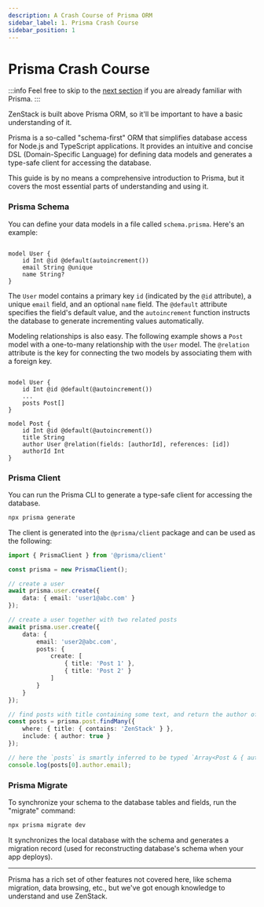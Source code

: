 ```yaml
---
description: A Crash Course of Prisma ORM
sidebar_label: 1. Prisma Crash Course
sidebar_position: 1
---
```

# Prisma Crash Course

:::info
Feel free to skip to the [next section](/docs/intro/zmodel) if you are already familiar with Prisma.
:::

ZenStack is built above Prisma ORM, so it'll be important to have a basic understanding of it.

Prisma is a so-called "schema-first" ORM that simplifies database access for Node.js and TypeScript applications. It provides an intuitive and concise DSL (Domain-Specific Language) for defining data models and generates a type-safe client for accessing the database.

This guide is by no means a comprehensive introduction to Prisma, but it covers the most essential parts of understanding and using it.

### Prisma Schema

You can define your data models in a file called `schema.prisma`. Here's an example:

```zmodel

model User {
    id Int @id @default(autoincrement())
    email String @unique
    name String?
}

```

The `User` model contains a primary key `id` (indicated by the `@id` attribute), a unique `email` field, and an optional `name` field. The `@default` attribute specifies the field's default value, and the `autoincrement` function instructs the database to generate incrementing values automatically.

Modeling relationships is also easy. The following example shows a `Post` model with a one-to-many relationship with the `User` model. The `@relation` attribute is the key for connecting the two models by associating them with a foreign key.

```zmodel

model User {
    id Int @id @default(@autoincrement())
    ...
    posts Post[]
}

model Post {
    id Int @id @default(@autoincrement())
    title String
    author User @relation(fields: [authorId], references: [id])
    authorId Int
}

```

### Prisma Client

You can run the Prisma CLI to generate a type-safe client for accessing the database.

```bash
npx prisma generate
```

The client is generated into the `@prisma/client` package and can be used as the following:

```ts
import { PrismaClient } from '@prisma/client'

const prisma = new PrismaClient();

// create a user
await prisma.user.create({
    data: { email: 'user1@abc.com' }
});

// create a user together with two related posts
await prisma.user.create({ 
    data: {
        email: 'user2@abc.com',
        posts: {
            create: [
                { title: 'Post 1' },
                { title: 'Post 2' }
            ]
        }
    }
});

// find posts with title containing some text, and return the author of each post together
const posts = prisma.post.findMany({
    where: { title: { contains: 'ZenStack' } },
    include: { author: true }
});

// here the `posts` is smartly inferred to be typed `Array<Post & { author: User }>`
console.log(posts[0].author.email);
```

### Prisma Migrate

To synchronize your schema to the database tables and fields, run the "migrate" command:

```bash
npx prisma migrate dev
```

It synchronizes the local database with the schema and generates a migration record (used for reconstructing database's schema when your app deploys).

---

Prisma has a rich set of other features not covered here, like schema migration, data browsing, etc., but we've got enough knowledge to understand and use ZenStack.
